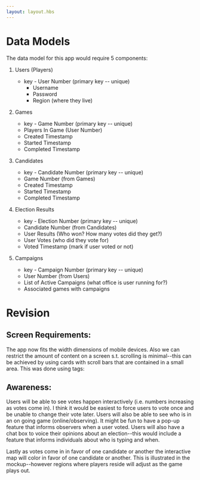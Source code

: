 ```yaml
---
layout: layout.hbs
---
```


# Data Models
The data model for this app would require 5 components:

1. Users (Players)
   * key - User Number (primary key -- unique)
     * Username
	 * Password
	 * Region (where they live)
   
2. Games
	* key - Game Number (primary key -- unique)
	 * Players In Game (User Number)
	 * Created Timestamp
	 * Started Timestamp
	 * Completed Timestamp
	 
3. Candidates
	* key - Candidate Number (primary key -- unique)
	 * Game Number (from Games)
	 * Created Timestamp
	 * Started Timestamp
	 * Completed Timestamp

4. Election Results
	* key - Election Number (primary key -- unique)
	 * Candidate Number (from Candidates)
	 * User Results (Who won? How many votes did they get?)
	 * User Votes (who did they vote for)
	 * Voted Timestamp (mark if user voted or not)
	 
6. Campaigns
	* key - Campaign Number (primary key -- unique)
	 * User Number (from Users)
	 * List of Active Campaigns (what office is user running for?)
	 * Associated games with campaigns

# Revision

## Screen Requirements:

The app now fits the width dimensions of mobile devices. Also we can restrict the amount
of content on a screen s.t. scrolling is minimal--this can be achieved by using cards with
scroll bars that are contained in a small area. This was done using <meta> tags:
<meta name="viewport" content="width=device-width, initial-scale=1.0, maximum-scale=1.0, user-scalable=no" />

## Awareness:

Users will be able to see votes happen interactively (i.e. numbers increasing as votes come in).  I think it 
would be easiest to force users to vote once and be unable to change their vote later.
Users will also be able to see who is in an on going game (online/observing). It might be
fun to have a pop-up feature that informs observers when a user voted. Users will also have a chat box
to voice their opinions about an election--this would include a feature that informs individuals
about who is typing and when.

Lastly as votes come in in favor of one candidate or another the interactive map will color in favor of one candidate
or another. This is illustrated in the mockup--however regions where players reside will adjust as
the game plays out.


